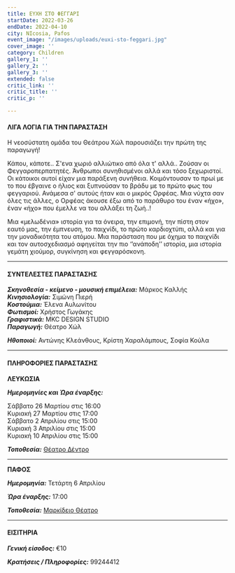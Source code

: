 ```yaml
---
title: ΕΥΧΗ ΣΤΟ ΦΕΓΓΑΡΙ
startDate: 2022-03-26
endDate: 2022-04-10
city: NIcosia, Pafos
event_image: "/images/uploads/euxi-sto-feggari.jpg"
cover_image: ''
category: Children
gallery_1: ''
gallery_2: ''
gallery_3: ''
extended: false
critic_link: ''
critic_title: ''
critic_p: ''

---
```

#### ΛΙΓΑ ΛΟΓΙΑ ΓΙΑ ΤΗΝ ΠΑΡΑΣΤΑΣΗ

Η νεοσύστατη ομάδα του Θεάτρου Χώλ παρουσιάζει την πρώτη της παραγωγή!

Κάπου, κάποτε.. Σ'ενα χωριό αλλιώτικο από όλα τ' αλλά.. Ζούσαν οι Φεγγαροπερπατητές. Άνθρωποι συνηθισμένοι αλλά και τόσο ξεχωριστοί. Οι κάτοικοι αυτοί είχαν μια παράξενη συνήθεια. Κοιμόντουσαν το πρωί με το που έβγαινε ο ήλιος και ξυπνούσαν το βράδυ με το πρώτο φως του φεγγαριού. Ανάμεσα σ' αυτούς ήταν και ο μικρός Ορφέας. Μια νύχτα σαν όλες τις άλλες, ο Ορφέας άκουσε έξω από το παράθυρο του έναν «ήχο», έναν «ήχο» που έμελλε να του αλλάξει τη ζωή..!

Μια «μελωδένια» ιστορία για τα όνειρα, την επιμονή, την πίστη στον εαυτό μας, την έμπνευση, το παιχνίδι, το πρώτο καρδιοχτύπι, αλλά και για την μοναδικότητα του ατόμου. Μια παράσταση που με όχημα το παιχνίδι και τον αυτοσχεδιασμό αφηγείται την πιο ‘’ανάποδη’’ ιστορία, μια ιστορία γεμάτη χιούμορ, συγκίνηση και φεγγαρόσκονη.

***

#### ΣΥΝΤΕΛΕΣΤΕΣ ΠΑΡΑΣΤΑΣΗΣ

**_Σκηνοθεσία - κείμενο - μουσική επιμέλεια:_** Μάρκος Καλλής  
**_Κινησιολογία:_** Σιμώνη Πιερή  
**_Κοστούμια:_** Έλενα Αυλωνίτου  
**_Φωτισμοί:_** Χρήστος Γωγάκης  
**_Γραφιστικά:_** MKC DESIGN STUDIO  
**_Παραγωγή:_** Θέατρο Χώλ

**_Ηθοποιοί:_** Αντώνης Κλεάνθους, Κρίστη Χαραλάμπους, Σοφία Κούλα

***

#### ΠΛΗΡΟΦΟΡΙΕΣ ΠΑΡΑΣΤΑΣΗΣ

**ΛΕΥΚΩΣΙΑ**

**_Ημερομηνίες και Ώρα έναρξης:_** 

Σάββατο 26 Μαρτίου στις 16:00  
Κυριακή 27 Μαρτίου στις 17:00  
Σάββατο 2 Απριλίου στις 15:00  
Κυριακή 3 Απριλίου στις 15:00  
Κυριακή 10 Απριλίου στις 15:00

**_Τοποθεσία:_** [Θέατρο Δέντρο](https://www.google.com/maps/place/%CE%98%CE%AD%CE%B1%CF%84%CF%81%CE%BF+%CE%94%CE%AD%CE%BD%CF%84%CF%81%CE%BF/@35.1778415,33.3892814,17z/data=!3m1!4b1!4m5!3m4!1s0x14de170b08c2c23f:0x17cd0ebf63c7196d!8m2!3d35.1778415!4d33.3914701 "Θέατρο Δέντρο")

***

**ΠΑΦΟΣ**

**_Ημερομηνία:_** Τετάρτη 6 Απριλίου

**_Ώρα έναρξης:_** 17:00

**_Τοποθεσία:_** [Μαρκίδειο Θέατρο](/place/Markideio+Theatre/@34.7781598,32.4210447,17z/data=!3m1!4b1!4m5!3m4!1s0x14e706f5450bd66d:0x68a598c2c5136439!8m2!3d34.7781101!4d32.4232146 "Μαρκίδειο Θέατρο")

***

#### ΕΙΣΙΤΗΡΙΑ

**_Γενική είσοδος:_** €10

**_Κρατήσεις / Πληροφορίες:_** 99244412